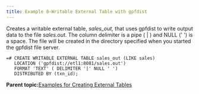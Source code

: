 ```yaml
---
title: Example 8—Writable External Table with gpfdist 
---
```


Creates a writable external table, *sales\_out,* that uses gpfdist to write output data to the file *sales.out*. The column delimiter is a pipe \( \| \) and NULL \(' '\) is a space. The file will be created in the directory specified when you started the gpfdist file server.

```
=# CREATE WRITABLE EXTERNAL TABLE sales_out (LIKE sales) 
   LOCATION ('gpfdist://etl1:8081/sales.out')
   FORMAT 'TEXT' ( DELIMITER '|' NULL ' ')
   DISTRIBUTED BY (txn_id);

```

**Parent topic:**[Examples for Creating External Tables](../external/g-creating-external-tables---examples.html)

